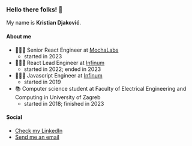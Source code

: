 ### Hello there folks! 👋

My name is **Kristian Djaković**.

#### About me

- 👨🏼‍💻 Senior React Engineer at [MochaLabs](https://mochalabs.com/)
  - started in 2023
- 👨🏼‍💻 React Lead Engineer at [Infinum](https://infinum.com/)
  - started in 2022; ended in 2023
- 👨🏼‍💻 Javascript Engineer at [Infinum](https://infinum.com/)
  - started in 2019
- 📚 Computer science student at Faculty of Electrical Engineering and Computing in University of Zagreb
  - started in 2018; finished in 2023
  
#### Social

- [Check my LinkedIn](https://www.linkedin.com/in/kristian-djakovi%C4%87-b121b2193/)
- [Send me an email](mailto:kristian.djakovic2@gmail.com)

<!--
**kristian240/kristian240** is a ✨ _special_ ✨ repository because its `README.md` (this file) appears on your GitHub profile.

Here are some ideas to get you started:

- 📕 I’m currently working on ...
- 🌱 I’m currently learning ...
- 👯 I’m looking to collaborate on ...
- 🤔 I’m looking for help with ...
- 💬 Ask me about ...
- 📫 How to reach me: ...
- 😄 Pronouns: ...
- ⚡ Fun fact: ...
-->
